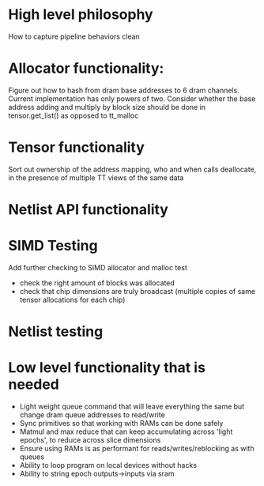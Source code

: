 # High level philosophy
How to capture pipeline behaviors clean

# Allocator functionality:
Figure out how to hash from dram base addresses to 6 dram channels. Current implementation has only powers of two.
Consider whether the base address adding and multiply by block size should be done in tensor.get_list() as opposed to tt_malloc

# Tensor functionality
Sort out ownership of the address mapping, who and when calls deallocate, in the presence of multiple TT views of the same data

# Netlist API functionality

# SIMD Testing
Add further checking to SIMD allocator and malloc test
- check the right amount of blocks was allocated
- check that chip dimensions are truly broadcast (multiple copies of same tensor allocations for each chip)

# Netlist testing


# Low level functionality that is needed
- Light weight queue command that will leave everything the same but change dram queue addresses to read/write
- Sync primitives so that working with RAMs can be done safely
- Matmul and max reduce that can keep accumulating across 'light epochs', to reduce across slice dimensions
- Ensure using RAMs is as performant for reads/writes/reblocking as with queues
- Ability to loop program on local devices without hacks
- Ability to string epoch outputs->inputs via sram



